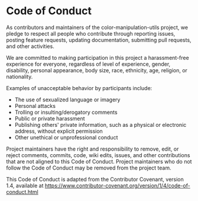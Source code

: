 # Code of Conduct

As contributors and maintainers of the color-manipulation-utils project, we pledge to respect all people who contribute through reporting issues, posting feature requests, updating documentation, submitting pull requests, and other activities.

We are committed to making participation in this project a harassment-free experience for everyone, regardless of level of experience, gender, disability, personal appearance, body size, race, ethnicity, age, religion, or nationality.

Examples of unacceptable behavior by participants include:
- The use of sexualized language or imagery
- Personal attacks
- Trolling or insulting/derogatory comments
- Public or private harassment
- Publishing others' private information, such as a physical or electronic address, without explicit permission
- Other unethical or unprofessional conduct

Project maintainers have the right and responsibility to remove, edit, or reject comments, commits, code, wiki edits, issues, and other contributions that are not aligned to this Code of Conduct. Project maintainers who do not follow the Code of Conduct may be removed from the project team.

This Code of Conduct is adapted from the Contributor Covenant, version 1.4, available at https://www.contributor-covenant.org/version/1/4/code-of-conduct.html
